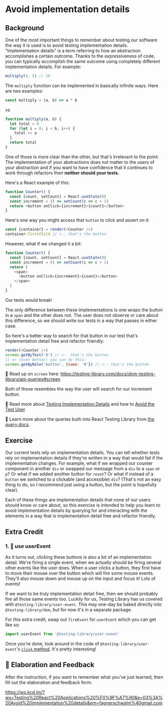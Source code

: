 # Avoid implementation details

## Background

One of the most important things to remember about testing our software the way
it is used is to avoid testing implementation details. "Implementation details"
is a term referring to how an abstraction accomplishes a certain outcome. Thanks
to the expressiveness of code, you can typically accomplish the same outcome
using completely different implementation details. For example:

```javascript
multiply(4, 5) // 20
```

The `multiply` function can be implemented in basically infinite ways. Here are
two examples:

```javascript
const multiply = (a, b) => a * b
```

vs

```javascript
function multiply(a, b) {
  let total = 0
  for (let i = 0; i < b; i++) {
    total += a
  }
  return total
}
```

One of those is more clear than the other, but that's irrelevant to the point:
The implementation of your abstractions does not matter to the users of your
abstraction and if you want to have confidence that it continues to work through
refactors then **neither should your tests.**

Here's a React example of this:

```javascript
function Counter() {
  const [count, setCount] = React.useState(0)
  const increment = () => setCount(c => c + 1)
  return <button onClick={increment}>{count}</button>
}
```

Here's one way you might access that `button` to click and assert on it:

```javascript
const {container} = render(<Counter />)
container.firstChild // <-- that's the button
```

However, what if we changed it a bit:

```javascript
function Counter() {
  const [count, setCount] = React.useState(0)
  const increment = () => setCount(c => c + 1)
  return (
    <span>
      <button onClick={increment}>{count}</button>
    </span>
  )
}
```

Our tests would break!

The only difference between these implementations is one wraps the button in a
`span` and the other does not. The user does not observe or care about this
difference, so we should write our tests in a way that passes in either case.

So here's a better way to search for that button in our test that's
implementation detail free and refactor friendly:

```javascript
render(<Counter />)
screen.getByText('0') // <-- that's the button
// or (even better) you can do this:
screen.getByRole('button', {name: '0'}) // <-- that's the button
```

📜 Read up on `screen` here:
https://testing-library.com/docs/dom-testing-library/api-queries#screen

Both of those resembles the way the user will search for our increment button.

📜 Read more about
[Testing Implementation Details](https://kentcdodds.com/blog/testing-implementation-details)
and how to
[Avoid the Test User](https://kentcdodds.com/blog/avoid-the-test-user)

📜 Learn more about the queries built-into React Testing Library from
[the query docs](https://testing-library.com/docs/dom-testing-library/api-queries).

## Exercise

Our current tests rely on implementation details. You can tell whether tests
rely on implementation details if they're written in a way that would fail if
the implementation changes. For example, what if we wrapped our counter
component in another `div` or swapped our message from a `div` to a `span` or
`p`? Or what if we added another button for `reset`? Or what if instead of a
`button` we switched to a clickable (and accessible) `div`? (That's not an easy
thing to do, so I recommend just using a button, but the point is hopefully
clear).

Each of these things are implementation details that none of our users should
know or care about, so this exercise is intended to help you learn to avoid
implementation details by querying for and interacting with the elements in a
way that is implementation detail free and refactor friendly.

## Extra Credit

### 1. 💯 use userEvent

As it turns out, clicking these buttons is also a bit of an implementation
detail. We're firing a single event, when we actually should be firing several
other events like the user does. When a user clicks a button, they first have to
move their mouse over the button which will fire some mouse events. They'll also
mouse down and mouse up on the input and focus it! Lots of events!

If we want to be truly implementation detail free, then we should probably fire
all those same events too. Luckily for us, Testing Library has us covered with
`@testing-library/user-event`. This may one-day be baked directly into
`@testing-library/dom`, but for now it's in a separate package.

For this extra credit, swap out `fireEvent` for `userEvent` which you can get
like so:

```javascript
import userEvent from '@testing-library/user-event'
```

Once you're done, look around in the code of `@testing-library/user-event`'s
[`click` method](https://github.com/testing-library/user-event/blob/1af67066f57377c5ab758a1215711dddabad2d83/src/index.js#L109-L131).
It's pretty interesting!

## 🦉 Elaboration and Feedback

After the instruction, if you want to remember what you've just learned, then
fill out the elaboration and feedback form:

https://ws.kcd.im/?ws=Testing%20React%20Applications%20%F0%9F%A7%90&e=03%3A%20Avoid%20implementation%20details&em=fagnerschwalm%40gmail.com
